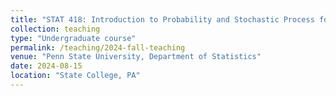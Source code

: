 ```yaml
---
title: "STAT 418: Introduction to Probability and Stochastic Process for Engineering"
collection: teaching
type: "Undergraduate course"
permalink: /teaching/2024-fall-teaching
venue: "Penn State University, Department of Statistics"
date: 2024-08-15
location: "State College, PA"
---
```


